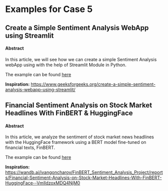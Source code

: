 # Examples for Case 5

## Create a Simple Sentiment Analysis WebApp using Streamlit

#### Abstract

In this article, we will see how we can create a simple Sentiment Analysis webApp using with the help of Streamlit Module in Python.

The example can be found [here](./Sentiment_WebApp.md)

**Inspiration:** https://www.geeksforgeeks.org/create-a-simple-sentiment-analysis-webapp-using-streamlit/

## Financial Sentiment Analysis on Stock Market Headlines With FinBERT & HuggingFace

#### Abstract

In this article, we analyze the sentiment of stock market news headlines with the HuggingFace framework using a BERT model fine-tuned on financial texts, FinBERT.

The example can be found [here](./Finbert_financial_sentiment.md)

**Inspiration:** https://wandb.ai/ivangoncharov/FinBERT_Sentiment_Analysis_Project/reports/Financial-Sentiment-Analysis-on-Stock-Market-Headlines-With-FinBERT-HuggingFace--VmlldzoxMDQ4NjM0
